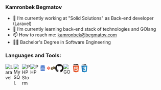 ### Kamronbek Begmatov

- 🔭 I’m currently working at "Solid Solutions" as Back-end developer (Laravel)
- 🌱 I’m currently learning back-end stack of technologies and GOlang
- 📫 How to reach me: kamronbek@begmatov.com
- 👨‍🎓 Bachelor's Degree in Software Engineering

### Languages and Tools:

<img align="left" alt="Laravel" width="26px" src="https://seeklogo.com/images/L/laravel-framework-logo-C10176EC8C-seeklogo.com.png" />
<img align="left" alt="MySQL" width="26px" src="https://seeklogo.com/images/M/MySQL-logo-F6FF285A58-seeklogo.com.png" />
<img align="left" alt="PHP Storm" width="26px" src="https://seeklogo.com/images/P/phpstorm-logo-220B633CDA-seeklogo.com.png" />
<img align="left" alt="PHP" width="26px" src="https://seeklogo.com/images/P/PHP-logo-0B2FDC4529-seeklogo.com.png" />
<img align="left" alt="SQL" width="26px" src="https://raw.githubusercontent.com/github/explore/80688e429a7d4ef2fca1e82350fe8e3517d3494d/topics/sql/sql.png" />
<img align="left" alt="Git" width="26px" src="https://raw.githubusercontent.com/github/explore/80688e429a7d4ef2fca1e82350fe8e3517d3494d/topics/git/git.png" />
<img align="left" alt="GitHub" width="26px" src="https://raw.githubusercontent.com/github/explore/78df643247d429f6cc873026c0622819ad797942/topics/github/github.png" />
<img align="left" alt="GO" width="26px" src="https://seeklogo.com/images/G/go-language-logo-1EEF01C7CF-seeklogo.com.png" />
<img align="left" alt="HTML5" width="26px" src="https://raw.githubusercontent.com/github/explore/80688e429a7d4ef2fca1e82350fe8e3517d3494d/topics/html/html.png" />
<img align="left" alt="CSS3" width="26px" src="https://raw.githubusercontent.com/github/explore/80688e429a7d4ef2fca1e82350fe8e3517d3494d/topics/css/css.png" />

<br /> 
<br />  

  <!--<a href="#">
    <img align="center" alt="Kamronbek's Overall GitHub Stats" src="https://github-readme-stats.vercel.app/api?username=kamr&count_private=true&hide_border=true&show_icons=true&title_color=fff&icon_color=fff&text_color=fff&bg_color=000000" />
  </a>

  <a href="#">
    <img align="center" alt="Kamronbek's Most Used Languages" src="https://github-readme-stats.vercel.app/api/top-langs/?username=kamr&layout=compact&langs_count=10&hide_border=true&show_icons=true&title_color=fff&icon_color=fff&text_color=fff&bg_color=000000" />
  </a>-->
